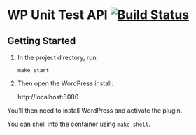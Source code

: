# WP Unit Test API [![Build Status](https://travis-ci.org/octalmage/wp-unit-test-api.svg?branch=master)](https://travis-ci.org/octalmage/wp-unit-test-api)

## Getting Started

1. In the project directory, run:

	```
	make start
	```
1. Then open the WordPress install:

	http://localhost:8080

You'll then need to install WordPress and activate the plugin.

You can shell into the container using `make shell`.
